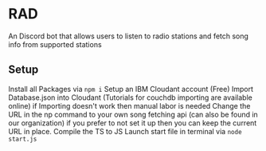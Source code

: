 # RAD
An Discord bot that allows users to listen to radio stations and fetch song info from supported stations

## Setup
Install all Packages via `npm i`
Setup an IBM Cloudant account (Free)
Import Database.json into Cloudant (Tutorials for couchdb importing are available online) if Importing doesn't work then manual labor is needed
Change the URL in the np command to your own song fetching api (can also be found in our organization) if you prefer to not set it up then you can keep the current URL in place.
Compile the TS to JS
Launch start file in terminal via `node start.js`
